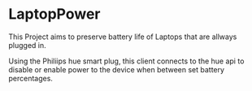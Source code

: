# LaptopPower
 
This Project aims to preserve battery life of Laptops that are allways plugged in.

Using the Philiips hue smart plug, this client connects to the hue api to disable or enable power to the device when between set battery percentages.
